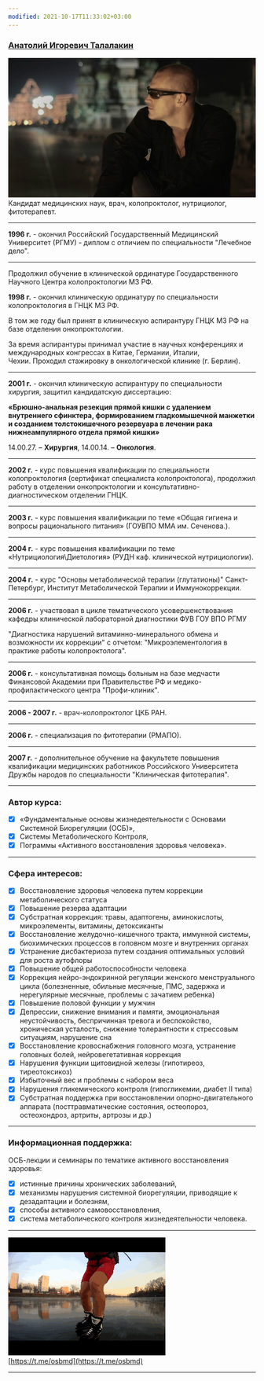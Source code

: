 ```yaml
---
modified: 2021-10-17T11:33:02+03:00
---
```


### [Анатолий Игоревич Талалакин](!0SB.md)   

![](!AI_Talalakin.jpg) 
Кандидат медицинских наук, врач, колопроктолог, нутрициолог, фитотерапевт.   
***  
**1996 г.**  - окончил Российский Государственный Медицинский Университет (РГМУ) - диплом с отличием по специальности "Лечебное дело".   
***  
Продолжил обучение в клинической ординатуре Государственного Научного Центра колопроктологии МЗ РФ.  

**1998 г.** - окончил клиническую ординатуру по специальности колопроктология в ГНЦК МЗ РФ.  

В том же году был принят в клиническую аспирантуру ГНЦК МЗ РФ на базе отделения онкопроктологии.  

За время аспирантуры принимал участие в научных конференциях и международных конгрессах в Китае, Германии, Италии, Чехии. Проходил стажировку в онкологической клинике (г. Берлин).   
***  
**2001 г.** - окончил клиническую аспирантуру по специальности хирургия, защитил кандидатскую диссертацию:

**«Брюшно-анальная резекция прямой кишки с удалением внутреннего сфинктера, формированием гладкомышечной манжетки и созданием толстокишечного резервуара в лечении рака нижнеампулярного отдела прямой кишки»**  

14.00.27. – **Хирургия**, 
14.00.14. – **Онкология**.  
***  
**2002 г.** - курс повышения квалификации по специальности колопроктология (сертификат специалиста колопроктолога), продолжил работу в отделении онкопроктологии и консультативно-диагностическом отделении ГНЦК.  
***  
**2003 г.** - курс повышения квалификации по теме «Общая гигиена и вопросы рационального питания» (ГОУВПО ММА им. Сеченова.).  
***  
**2004 г.** - курс повышения квалификации по теме «Нутрициология\\Диетология» (РУДН каф. клинической нутрициологии).  
***  
**2004 г.** - курс "Основы метаболической терапии (глутатионы)" Санкт-Петербург, Институт Метаболической Терапии и Иммунокоррекции.  
***  
**2006 г.** - участвовал в цикле тематического усовершенствования кафедры клинической лабораторной диагностики ФУВ ГОУ ВПО РГМУ  

"Диагностика нарушений витаминно-минерального обмена и возможности их коррекции" с отчетом: "Микроэлементология в практике работы колопроктолога".  
***  
**2006 г.** - консультативная помощь больным на базе медчасти Финансовой Академии при Правительстве РФ и медико-профилактического центра "Профи-клиник".  
***  
**2006 - 2007 г.** - врач-колопроктолог ЦКБ РАН.  
***  
**2006 г.** - специализация по фитотерапии (РМАПО).   
***  
**2007 г.** - дополнительное обучение на факультете повышения квалификации медицинских работников Российского Университета Дружбы народов по специальности "Клиническая фитотерапия".
*** 
### Автор курса: 
- [x] «Фундаментальные основы жизнедеятельности с Основами Системной Биорегуляции (ОСБ)», 
- [x] Системы Метаболического Контроля, 
- [x] Пограммы «Активного восстановления здоровья человека».
***  
### Сфера интересов:   
- [x] Воcстановление здоровья человека путем коррекции метаболического статуса   
- [x] Повышение резерва адаптации  
- [x] Субстратная коррекция: травы, адаптогены, аминокислоты, микроэлементы, витамины, детоксиканты   
- [x] Восстановление желудочно-кишечного тракта, иммунной системы, биохимических процессов в головном мозге и внутренних органах   
- [x] Устранение дисбактериоза путем создания оптимальных условий для роста аутофлоры   
- [x] Повышение общей работоспособности человека   
- [x] Коррекция нейро-эндокринной регуляции женского менструального цикла (болезненные, обильные месячные, ПМС, задержка и нерегулярные месячные, проблемы с зачатием ребенка)   
- [x] Повышение половой функции у мужчин   
- [x] Депрессии, снижение внимания и памяти, эмоциональная неустойчивость, беспричинная тревога и беспокойство, хроническая усталость, снижение толерантности к стрессовым ситуациям, нарушение сна   
- [x] Восстановление кровоснабжения головного мозга, устранение головных болей, нейровегетативная коррекция   
- [x] Нарушения функции щитовидной железы (гипотиреоз, тиреотоксикоз)   
- [x] Избыточный вес и проблемы с набором веса   
- [x] Нарушения гликемического контроля (гипогликемии, диабет II типа)   
- [x] Субстратная поддержка при восстановлении опорно-двигательного аппарата (посттравматические состояния, остеопороз, остеохондроз, артриты, артрозы и др.)  
***  
### Информационная поддержка: 
ОСБ-лекции и семинары по тематике активного восстановления здоровья:  
- [x] истинные причины хронических заболеваний,  
- [x]  механизмы нарушения системной биорегуляции,   приводящие к дезадаптации и болезням,  
- [x] способы активного самовосстановления,  
- [x] система метаболического контроля жизнедеятельности человека.  
*** 
![](!AI_kon.gif)  
[https://t.me/osbmd](https://t.me/osbmd)  
***
